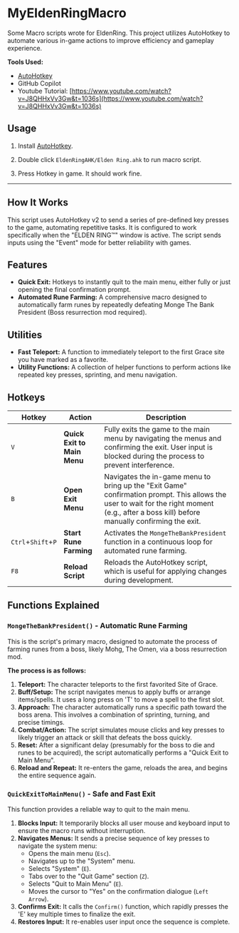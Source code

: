 # MyEldenRingMacro

Some Macro scripts wrote for EldenRing. This project utilizes AutoHotkey to automate various in-game actions to improve efficiency and gameplay experience.

**Tools Used:**

* [AutoHotkey](https://www.autohotkey.com/)
* GitHub Copilot
* Youtube Tutorial: [https://www.youtube.com/watch?v=J8QHHxVv3Gw&t=1036s](https://www.youtube.com/watch?v=J8QHHxVv3Gw&t=1036s)

## Usage

1. Install [AutoHotkey](https://www.autohotkey.com/).

2. Double click `EldenRingAHK/Elden Ring.ahk` to run macro script.

3. Press Hotkey in game. It should work fine.

---

## How It Works

This script uses AutoHotkey v2 to send a series of pre-defined key presses to the game, automating repetitive tasks.  It is configured to work specifically when the "ELDEN RING™" window is active. The script sends inputs using the "Event" mode for better reliability with games. 

## Features

* **Quick Exit:** Hotkeys to instantly quit to the main menu, either fully or just opening the final confirmation prompt.
* **Automated Rune Farming:** A comprehensive macro designed to automatically farm runes by repeatedly defeating Monge The Bank President (Boss resurrection mod required).

## Utilities

* **Fast Teleport:** A function to immediately teleport to the first Grace site you have marked as a favorite.
* **Utility Functions:** A collection of helper functions to perform actions like repeated key presses, sprinting, and menu navigation.

## Hotkeys

| Hotkey | Action | Description |
| --- | --- | --- |
| `V` | **Quick Exit to Main Menu** | Fully exits the game to the main menu by navigating the menus and confirming the exit. User input is blocked during the process to prevent interference. |
| `B` | **Open Exit Menu** | Navigates the in-game menu to bring up the "Exit Game" confirmation prompt. This allows the user to wait for the right moment (e.g., after a boss kill) before manually confirming the exit. |
| `Ctrl`+`Shift`+`P` | **Start Rune Farming** | Activates the `MongeTheBankPresident` function in a continuous loop for automated rune farming. |
| `F8` | **Reload Script** | Reloads the AutoHotkey script, which is useful for applying changes during development. |

## Functions Explained

### `MongeTheBankPresident()` - Automatic Rune Farming

This is the script's primary macro, designed to automate the process of farming runes from a boss, likely Mohg, The Omen, via a boss resurrection mod.

**The process is as follows:**
1.  **Teleport:** The character teleports to the first favorited Site of Grace.
2.  **Buff/Setup:** The script navigates menus to apply buffs or arrange items/spells. It uses a long press on 'T' to move a spell to the first slot. 
3.  **Approach:** The character automatically runs a specific path toward the boss arena. This involves a combination of sprinting, turning, and precise timings.
4.  **Combat/Action:** The script simulates mouse clicks and key presses to likely trigger an attack or skill that defeats the boss quickly.
5.  **Reset:** After a significant delay (presumably for the boss to die and runes to be acquired), the script automatically performs a "Quick Exit to Main Menu".
6.  **Reload and Repeat:** It re-enters the game, reloads the area, and begins the entire sequence again.

### `QuickExitToMainMenu()` - Safe and Fast Exit

This function provides a reliable way to quit to the main menu. 

1.  **Blocks Input:** It temporarily blocks all user mouse and keyboard input to ensure the macro runs without interruption. 
2.  **Navigates Menus:** It sends a precise sequence of key presses to navigate the system menu:
    * Opens the main menu (`Esc`). 
    * Navigates up to the "System" menu. 
    * Selects "System" (`E`). 
    * Tabs over to the "Quit Game" section (`Z`). 
    * Selects "Quit to Main Menu" (`E`). 
    * Moves the cursor to "Yes" on the confirmation dialogue (`Left Arrow`). 
3.  **Confirms Exit:** It calls the `Confirm()` function, which rapidly presses the 'E' key multiple times to finalize the exit. 
4.  **Restores Input:** It re-enables user input once the sequence is complete. 
